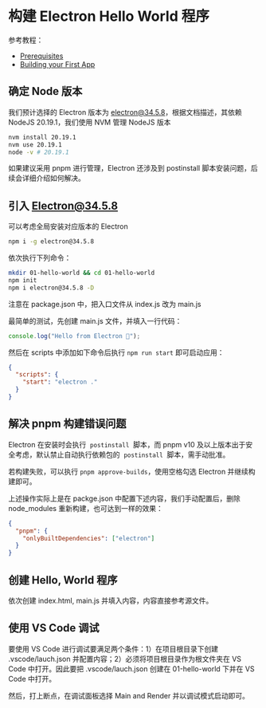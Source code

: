 # 构建 Electron Hello World 程序

参考教程：

- [Prerequisites](https://www.electronjs.org/docs/latest/tutorial/tutorial-prerequisites)
- [Building your First App](https://www.electronjs.org/docs/latest/tutorial/tutorial-first-app)

## 确定 Node 版本

我们预计选择的 Electron 版本为 [electron@34.5.8](https://releases.electronjs.org/release/v34.5.8)，根据文档描述，其依赖 NodeJS 20.19.1，我们使用 NVM 管理 NodeJS 版本

```bash
nvm install 20.19.1
nvm use 20.19.1
node -v # 20.19.1
```

如果建议采用 pnpm 进行管理，Electron 还涉及到 postinstall 脚本安装问题，后续会详细介绍如何解决。

## 引入 Electron@34.5.8

可以考虑全局安装对应版本的 Electron

```bash
npm i -g electron@34.5.8
```

依次执行下列命令：

```bash
mkdir 01-hello-world && cd 01-hello-world
npm init
npm i electron@34.5.8 -D
```

注意在 package.json 中，把入口文件从 index.js 改为 main.js

最简单的测试，先创建 main.js 文件，并填入一行代码：

```js
console.log("Hello from Electron 👋");
```

然后在 scripts 中添加如下命令后执行 `npm run start` 即可启动应用：

```json
{
  "scripts": {
    "start": "electron ."
  }
}
```

## 解决 pnpm 构建错误问题

Electron 在安装时会执行  `postinstall`  脚本，而 pnpm v10 及以上版本出于安全考虑，默认禁止自动执行依赖包的  `postinstall`  脚本，需手动批准。

若构建失败，可以执行 `pnpm approve-builds`，使用空格勾选 Electron 并继续构建即可。

上述操作实际上是在 packge.json 中配置下述内容，我们手动配置后，删除 node_modules 重新构建，也可达到一样的效果：

```json
{
  "pnpm": {
    "onlyBuiltDependencies": ["electron"]
  }
}
```

## 创建 Hello, World 程序

依次创建 index.html, main.js 并填入内容，内容直接参考源文件。

## 使用 VS Code 调试

要使用 VS Code 进行调试要满足两个条件：1）在项目根目录下创建 .vscode/lauch.json 并配置内容；2）必须将项目根目录作为根文件夹在 VS Code 中打开。因此要把 .vscode/lauch.json 创建在 01-hello-world 下并在 VS Code 中打开。

然后，打上断点，在调试面板选择 Main and Render 并以调试模式启动即可。
